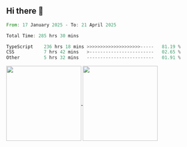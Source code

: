 ## Hi there 👋
<!--START_SECTION:waka-->

```rust
From: 17 January 2025 - To: 21 April 2025

Total Time: 285 hrs 30 mins

TypeScript    236 hrs 18 mins >>>>>>>>>>>>>>>>>>>>-----   81.19 %
CSS           7 hrs 42 mins   >------------------------   02.65 %
Other         5 hrs 32 mins   -------------------------   01.91 %
```

<!--END_SECTION:waka-->

<a href="https://github.com/anuraghazra/github-readme-stats">
  <img height=200 align="center" src="https://github-readme-stats.vercel.app/api/top-langs/?username=paulgeorge35&layout=donut&langs_count=5&theme=transparent" />
</a>
<a href="https://github.com/anuraghazra/convoychat">
  <img height=200 align="center" src="https://github-readme-stats.vercel.app/api?username=paulgeorge35&show_icons=true&show=prs_merged&theme=transparent&rank_icon=github" />
</a>
